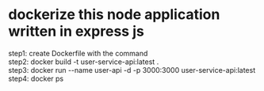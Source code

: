 # dockerize this node application written in express js   

step1: create Dockerfile with the command  
step2: docker build -t user-service-api:latest .   
step3: docker run --name user-api -d -p 3000:3000 user-service-api:latest  
step4: docker ps  

